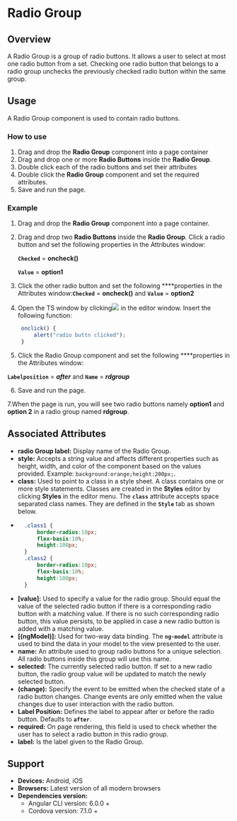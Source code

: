 # Radio Group

## Overview

A Radio Group is a group of radio buttons. It allows a user to select at most one radio button from a set. Checking one radio button that belongs to a radio group unchecks the previously checked radio button within the same group.

## Usage

A Radio Group component is used to contain radio buttons.

### How to use

1. Drag and drop the **Radio Group** component into a page container
2. Drag and drop one or more **Radio Buttons** inside the **Radio Group**. 
3. Double click each of the radio buttons and set their attributes
4. Double click the **Radio Group** component and set the required attributes.
5. Save  and run the page.

### Example

1. Drag and drop the **Radio Group** component into a page container.
2. Drag and drop two **Radio Buttons** inside the **Radio Group**. Click a radio button and set the following properties in the Attributes window:

    **`Checked`** = **oncheck\(\)**  

    **`Value`** = **option1**  

3. Click the other radio button and set the following ****properties in the Attributes window:**`Checked`** = **oncheck\(\)**  and **`Value`** = **option2**  
4. Open the TS window by clicking![](../../../.gitbook/assets/image%20%281%29.png) in the editor window. Insert the following function:

   ```typescript
    onclick() { 
        alert("radio buttn clicked");
    }
   ```

5. Click the Radio Group component and set the following ****properties in the Attributes window: 

 **`Labelposition`** = _**after**_   and **`Name`** = _**rdgroup**_

6. Save and run the page.

7.When the page is run, you will see two radio buttons namely **option1** and **option 2** in a radio group named **rdgroup**.

## Associated Attributes

* **radio Group label:** Display name of the Radio Group.
* **style:** Accepts a string value and affects different properties such as height, width, and color of the component based on the values provided. Example: `background:orange;height:200px;`.
* **class:** Used to point to a class in a style sheet. A class contains one or more style statements. Classes are created in the **Styles** editor by clicking  **Styles** in the editor menu. The **`class`** attribute accepts space separated class names. They are defined in the **`Style`** tab as shown below.
* ```css
    .class1 {
        border-radius:10px;
        flex-basis:10%;
        height:100px;
    }
    .class2 {
        border-radius:10px;
        flex-basis:10%;
        height:100px;
    }
  ```
* **\[value\]:** Used to specify a value for the radio group. Should equal the value of the selected radio button if there is a corresponding radio button with a matching value. If there is no such corresponding radio button, this value persists, to be applied in case a new radio button is added with a matching value.
* **\[\(ngModel\)\]:** Used for two-way data binding. The **`ng-model`** attribute is used to bind the data in your model to the view presented to the user.
* **name:** An attribute used to group radio buttons for a unique selection. All radio buttons inside this group will use this name.
* **selected:** The currently selected radio button. If set to a new radio button, the radio group value will be updated to match the newly selected button.
* **\(change\):** Specify the event to be emitted when the checked state of a radio button changes. Change events are only emitted when the value changes due to user interaction with the radio button.
* **Label Position:** Defines the label to appear after or before the radio button. Defaults to **`after`**.
* **required:** On page rendering, this field is used to check whether the user has to select a radio button in this radio group.
* **label:** Is the label given to the Radio Group.

## Support

* **Devices:** Android, iOS
* **Browsers:**  Latest version of all modern browsers
* **Dependencies version:** 
  * Angular CLI version: 6.0.0 + 
  * Cordova version: 7.1.0 +

